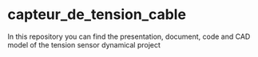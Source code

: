 # capteur_de_tension_cable
In this repository you can find the presentation, document, code and CAD model of the tension sensor dynamical project
